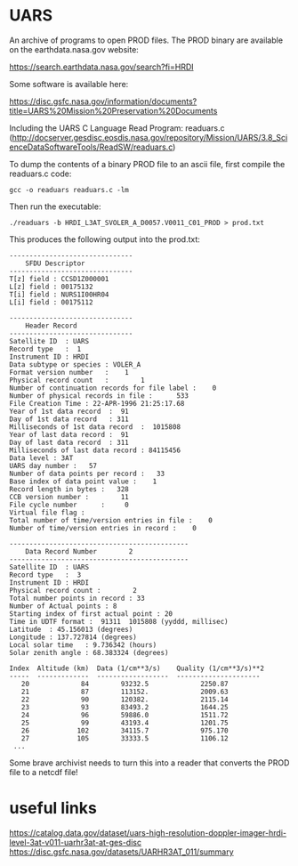 # UARS
An archive of programs to open PROD files. The PROD binary are available on the earthdata.nasa.gov website:

https://search.earthdata.nasa.gov/search?fi=HRDI

Some software is available here:

https://disc.gsfc.nasa.gov/information/documents?title=UARS%20Mission%20Preservation%20Documents

Including the UARS C Language Read Program: readuars.c
(http://docserver.gesdisc.eosdis.nasa.gov/repository/Mission/UARS/3.8_ScienceDataSoftwareTools/ReadSW/readuars.c)

To dump the contents of a binary PROD file to an ascii file, first compile the readuars.c code:

`
gcc -o readuars readuars.c -lm
`

Then run the executable:

`
./readuars -b HRDI_L3AT_SVOLER_A_D0057.V0011_C01_PROD > prod.txt
`

This produces the following output into the prod.txt:

```
-------------------------------
    SFDU Descriptor
-------------------------------
T[z] field : CCSD1Z000001
L[z] field : 00175132
T[i] field : NURS1I00HR04
L[i] field : 00175112

-------------------------------
    Header Record
-------------------------------
Satellite ID  : UARS
Record type   :  1
Instrument ID : HRDI        
Data subtype or species : VOLER_A     
Format version number   :    1
Physical record count   :        1
Number of continuation records for file label :    0
Number of physical records in file :      533
File Creation Time : 22-APR-1996 21:25:17.68
Year of 1st data record  :  91
Day of 1st data record   : 311
Milliseconds of 1st data record  :  1015808
Year of last data record :  91
Day of last data record  : 311
Milliseconds of last data record : 84115456
Data level : 3AT
UARS day number :   57
Number of data points per record :   33
Base index of data point value :    1
Record length in bytes :   328
CCB version number :        11
File cycle number      :     0
Virtual file flag :  
Total number of time/version entries in file :    0
Number of time/version entries in record :    0

---------------------------------------------
    Data Record Number        2
---------------------------------------------
Satellite ID  : UARS
Record type   :  3
Instrument ID : HRDI        
Physical record count :        2
Total number points in record : 33
Number of Actual points : 8
Starting index of first actual point : 20
Time in UDTF format :  91311  1015808 (yyddd, millisec)
Latitude  : 45.156013 (degrees)
Longitude : 137.727814 (degrees)
Local solar time   : 9.736342 (hours)
Solar zenith angle : 68.383324 (degrees)

Index  Altitude (km)  Data (1/cm**3/s)    Quality (1/cm**3/s)**2
-----  -------------  ------------------  ---------------------
   20             84        93232.5             2250.87
   21             87        113152.             2009.63
   22             90        120382.             2115.14
   23             93        83493.2             1644.25
   24             96        59886.0             1511.72
   25             99        43193.4             1201.75
   26            102        34115.7             975.170
   27            105        33333.5             1106.12
 ...
```

Some brave archivist needs to turn this into a reader that converts the PROD file to a netcdf file!

# useful links

https://catalog.data.gov/dataset/uars-high-resolution-doppler-imager-hrdi-level-3at-v011-uarhr3at-at-ges-disc
https://disc.gsfc.nasa.gov/datasets/UARHR3AT_011/summary
